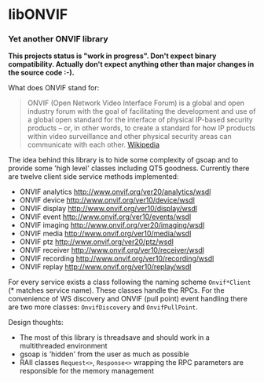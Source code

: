 # libONVIF

### Yet another ONVIF library

__This projects status is "work in progress". Don't expect binary compatibility. Actually don't expect anything other than major changes in the source code :-).__

What does ONVIF stand for:
> ONVIF (Open Network Video Interface Forum) is a global and open industry forum with the goal of facilitating the development and use of a global open standard for the interface of physical IP-based security products – or, in other words, to create a standard for how IP products within video surveillance and other physical security areas can communicate with each other. [Wikipedia](https://en.wikipedia.org/wiki/ONVIF)

The idea behind this library is to hide some complexity of gsoap and to provide some 'high level' classes including QT5 goodness. Currently there are twelve client side service methods implemented:

- ONVIF analytics http://www.onvif.org/ver20/analytics/wsdl
- ONVIF device http://www.onvif.org/ver10/device/wsdl
- ONVIF display http://www.onvif.org/ver10/display/wsdl
- ONVIF event http://www.onvif.org/ver10/events/wsdl
- ONVIF imaging http://www.onvif.org/ver20/imaging/wsdl
- ONVIF media http://www.onvif.org/ver10/media/wsdl
- ONVIF ptz http://www.onvif.org/ver20/ptz/wsdl
- ONVIF receiver http://www.onvif.org/ver10/receiver/wsdl
- ONVIF recording http://www.onvif.org/ver10/recording/wsdl
- ONVIF replay http://www.onvif.org/ver10/replay/wsdl

For every service exists a class following the naming scheme `Onvif*Client` (\* matches service name). These classes handle the RPCs. For the convenience of WS discovery and ONVIF (pull point) event handling there are two more classes: `OnvifDiscovery` and `OnvifPullPoint`.

Design thoughts:

- The most of this library is threadsave and should work in a multithreaded environment
- gsoap is 'hidden' from the user as much as possible
- RAII classes `Request<>`, `Response<>` wrapping the RPC parameters are responsible for the memory management
